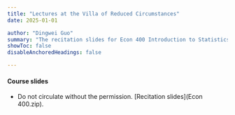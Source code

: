 ```yaml
---
title: "Lectures at the Villa of Reduced Circumstances"
date: 2025-01-01

author: "Dingwei Guo"
summary: "The recitation slides for Econ 400 Introduction to Statistics and Econometrics (intructor: Christopher Handy) at UNC for 2025 Spring." 
showToc: false
disableAnchoredHeadings: false

---
```


#### Course slides

+ Do not circulate without the permission. [Recitation slides](Econ 400.zip).
